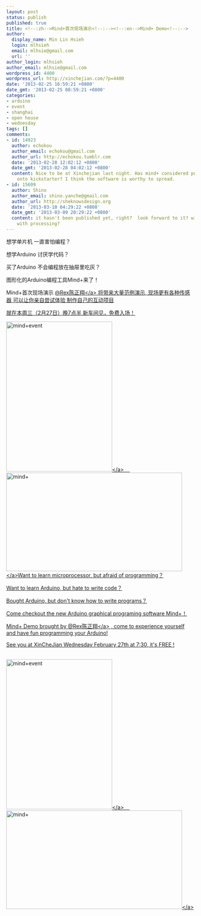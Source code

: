 ```yaml
---
layout: post
status: publish
published: true
title: <!--:zh-->Mind+首次现场演示<!--:--><!--:en-->Mind+ Demo<!--:-->
author:
  display_name: Min Lin Hsieh
  login: mlhsieh
  email: mlhsie@gmail.com
  url: ''
author_login: mlhsieh
author_email: mlhsie@gmail.com
wordpress_id: 4400
wordpress_url: http://xinchejian.com/?p=4400
date: '2013-02-25 16:59:21 +0800'
date_gmt: '2013-02-25 08:59:21 +0800'
categories:
- arduino
- event
- shanghai
- open house
- wednesday
tags: []
comments:
- id: 14923
  author: echokou
  author_email: echokou@gmail.com
  author_url: http://echokou.tumblr.com
  date: '2013-02-28 12:02:12 +0800'
  date_gmt: '2013-02-28 04:02:12 +0800'
  content: Nice to be at Xinchejian last night. Has mind+ considered putting the program
    onto kickstarter? I think the software is worthy to spread.
- id: 15609
  author: Shino
  author_email: shino.yanche@gmail.com
  author_url: http://sheknowsdesign.org
  date: '2013-03-10 04:29:22 +0800'
  date_gmt: '2013-03-09 20:29:22 +0800'
  content: it hasn't been published yet, right?  look forward to it? will it work
    with processing?
---
```

<p><!--:zh-->想学单片机 一直害怕编程？</p>
<p>想学Arduino 讨厌学代码？</p>
<p>买了Arduino 不会编程放在抽屉里吃灰？</p>
<p>图形化的Arduino编程工具Mind+来了！</p>
<p>Mind+首次现场演示&nbsp;<a href="http:&#47;&#47;weibo.com&#47;n&#47;Rex%E9%99%88%E6%AD%A3%E7%BF%94">@Rex陈正翔<&#47;a>&nbsp;将带来大量范例演示, 现场更有各种传感器 可以让你亲自尝试体验 制作自己的互动项目</p>
<p>就在本周三（2月27日）晚7点半 新车间见，免费入场！</p>
<p><a href="http:&#47;&#47;xinchejian.com&#47;wp-content&#47;uploads&#47;2013&#47;02&#47;mind+event.png"><img class="alignnone size-large wp-image-4402" alt="mind+event" src="http:&#47;&#47;xinchejian.com&#47;wp-content&#47;uploads&#47;2013&#47;02&#47;mind+event-283x400.png" width="283" height="400" &#47;><&#47;a>&nbsp; &nbsp;&nbsp;<a href="http:&#47;&#47;xinchejian.com&#47;wp-content&#47;uploads&#47;2013&#47;02&#47;mind+.png"><img class="alignnone size-large wp-image-4401" alt="mind+" src="http:&#47;&#47;xinchejian.com&#47;wp-content&#47;uploads&#47;2013&#47;02&#47;mind+-600x337.png" width="470" height="263" &#47;><&#47;a><!--:--><!--:en-->Want to learn microprocessor, but&nbsp;afraid of programming？</p>
<p>Want to learn Arduino, but hate to write code？</p>
<p>Bought Arduino, but don't know how to write programs？</p>
<p>Come checkout the new Arduino graphical programing software Mind+！</p>
<p>Mind+ Demo brought by&nbsp;<a href="http:&#47;&#47;weibo.com&#47;n&#47;Rex%E9%99%88%E6%AD%A3%E7%BF%94">@Rex陈正翔<&#47;a>&nbsp;, come to experience yourself and have fun programming your Arduino!</p>
<p>See you at XinCheJian Wednesday February 27th at 7:30, it's FREE !</p>
<p><a href="http:&#47;&#47;xinchejian.com&#47;wp-content&#47;uploads&#47;2013&#47;02&#47;mind+event.png"><br />
<img alt="mind+event" src="http:&#47;&#47;xinchejian.com&#47;wp-content&#47;uploads&#47;2013&#47;02&#47;mind+event-283x400.png" width="283" height="400" &#47;><&#47;a>&nbsp; &nbsp;&nbsp;<a href="http:&#47;&#47;xinchejian.com&#47;wp-content&#47;uploads&#47;2013&#47;02&#47;mind+.png"><img alt="mind+" src="http:&#47;&#47;xinchejian.com&#47;wp-content&#47;uploads&#47;2013&#47;02&#47;mind+-600x337.png" width="470" height="263" &#47;><&#47;a><!--:--></p>
